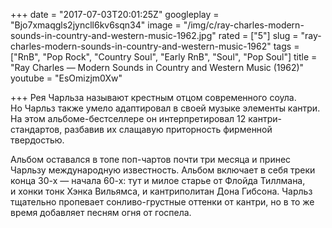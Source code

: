 +++
date = "2017-07-03T20:01:25Z"
googleplay = "Bjo7xmaqgls2jyncll6kv6sqn34"
image = "/img/c/ray-charles-modern-sounds-in-country-and-western-music-1962.jpg"
rated = ["5"]
slug = "ray-charles-modern-sounds-in-country-and-western-music-1962"
tags = ["RnB", "Pop Rock", "Country Soul", "Early RnB", "Soul", "Pop Soul"]
title = "Ray Charles — Modern Sounds in Country and Western Music (1962)"
youtube = "EsOmizjm0Xw"

+++
Рея Чарльза называют крестным отцом современного соула. Но&nbsp;Чарльз также умело адаптировал в&nbsp;своей музыке элементы кантри. На&nbsp;этом альбоме-бестселлере он&nbsp;интерпретировал 12&nbsp;кантри-стандартов, разбавив их&nbsp;слащавую приторность фирменной твердостью.

Альбом оставался в&nbsp;топе поп-чартов почти три месяца и&nbsp;принес Чарльзу международную известность. Альбом включает в&nbsp;себя треки конца 30-х&nbsp;&mdash; начала 60-х: тут и&nbsp;милое старье от&nbsp;Флойда Тиллмана, и&nbsp;хонки тонк Хэнка Вильямса, и&nbsp;кантриполитан Дона Гибсона. Чарльз тщательно пропевает сонливо-грустные оттенки от&nbsp;кантри, но&nbsp;в&nbsp;то&nbsp;же время добавляет песням огня от&nbsp;госпела.